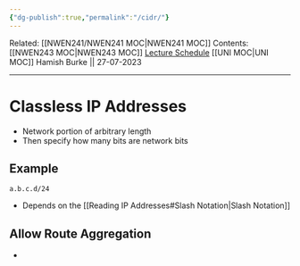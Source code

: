 ```yaml
---
{"dg-publish":true,"permalink":"/cidr/"}
---
```


Related: [[NWEN241/NWEN241 MOC\|NWEN241 MOC]]
Contents: [[NWEN243 MOC\|NWEN243 MOC]]
[Lecture Schedule](https://ecs.wgtn.ac.nz/Courses/NWEN243_2023T2/LectureSchedule)
[[UNI MOC\|UNI MOC]]
Hamish Burke || 27-07-2023
***

# Classless IP Addresses

- Network portion of arbitrary length
- Then specify how many bits are network bits

## Example

`a.b.c.d/24`

- Depends on the [[Reading IP Addresses#Slash Notation\|Slash Notation]]


## Allow Route Aggregation

- 
